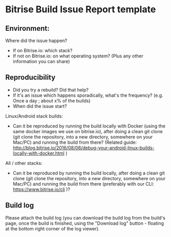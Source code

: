 # Bitrise Build Issue Report template

## Environment:

Where did the issue happen?

- If on Bitrise.io: which stack?
- If not on Bitrise.io: on what operating system? (Plus any other information you can share)


## Reproducibility

- Did you try a rebuild? Did that help?
- If it's an issue which happens sporadically, what's the frequency? (e.g. Once a day ; about x% of the builds)
- When did the issue start?

Linux/Android stack builds:

- Can it be reproduced by running the build locally with Docker (using the same docker images we use on bitrise.io), after doing a clean git clone (git clone the repository, into a new directory, somewhere on your Mac/PC) and running the build from there? (Related guide: http://blog.bitrise.io/2016/08/08/debug-your-android-linux-builds-locally-with-docker.html )

All / other stacks: 

- Can it be reproduced by running the build locally, after doing a clean git clone (git clone the repository, into a new directory, somewhere on your Mac/PC) and running the build from there (preferably with our CLI: https://www.bitrise.io/cli )?

## Build log

Please attach the build log (you can download the build log from the build's page, once the build is finished, using the "Download log" button - floating at the bottom right corner of the log viewer).
